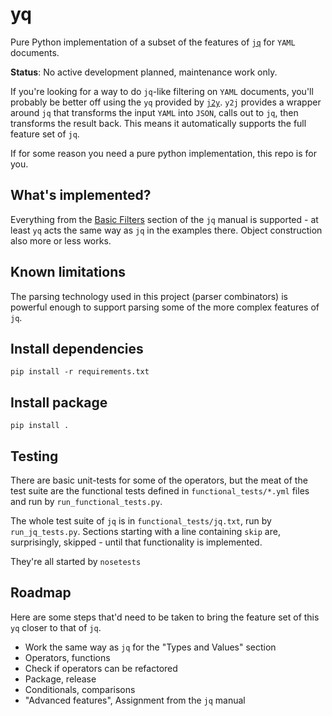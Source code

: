 yq
==

Pure Python implementation of a subset of the features of
[`jq`](https://stedolan.github.io/jq/) for `YAML` documents. 

**Status**: No active development planned, maintenance work only.

If you're looking for a way to do `jq`-like filtering on `YAML` documents,
you'll probably be better off using the `yq` provided by
[`j2y`](https://github.com/wildducktheories/y2j). `y2j` provides a wrapper
around `jq` that transforms the input `YAML` into `JSON`, calls out to `jq`,
then transforms the result back. This means it automatically supports the full
feature set of `jq`.

If for some reason you need a pure python implementation, this repo is for you.

## What's implemented?

Everything from the [Basic Filters](http://stedolan.github.io/jq/manual/#Basicfilters) section of the `jq` manual is
supported - at least `yq` acts the same way as `jq` in the examples there. Object construction also more or less
works.

## Known limitations

The parsing technology used in this project (parser combinators) is powerful
enough to support parsing some of the more complex features of `jq`.

## Install dependencies

    pip install -r requirements.txt

## Install package

    pip install .

## Testing

There are basic unit-tests for some of the operators, but the meat of the test suite are the functional tests defined
in `functional_tests/*.yml` files and run by `run_functional_tests.py`.

The whole test suite of `jq` is in `functional_tests/jq.txt`, run by `run_jq_tests.py`. Sections starting with a line
containing `skip` are, surprisingly, skipped - until that functionality is implemented.

They're all started by `nosetests`

## Roadmap

Here are some steps that'd need to be taken to bring the feature set of this `yq` closer to that of `jq`.

 - Work the same way as `jq` for the "Types and Values" section
 - Operators, functions
 - Check if operators can be refactored
 - Package, release
 - Conditionals, comparisons
 - "Advanced features", Assignment from the `jq` manual

